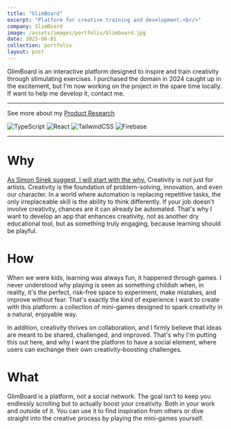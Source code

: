 ```yaml
---
title: "GlimBoard"
excerpt: "Platform for creative training and development.<br/>"
company: GlimBoard
image: /assets/images/portfolio/Glimboard.jpg
date: 2025-06-01
collection: portfolio
layout: post
---
```


GlimBoard is an interactive platform designed to inspire and train creativity through stimulating exercises. I purchased the domain in 2024 caught up in the excitement, but I'm now working on the project in the spare time locally. If want to help me develop it, contact me.

---

See more about my [Product Research](https://dariotortorici.github.io/blog/product-research/)

![TypeScript](https://img.shields.io/badge/typescript-%23007ACC.svg?style=flat&logo=typescript&logoColor=white) ![React](https://img.shields.io/badge/react-%2320232a.svg?style=flat&logo=react&logoColor=%2361DAFB) ![TailwindCSS](https://img.shields.io/badge/tailwindcss-%2338B2AC.svg?style=flat&logo=tailwind-css&logoColor=white) ![Firebase](https://img.shields.io/badge/firebase-a08021?style=flat&logo=firebase&logoColor=ffcd34)

---

# Why

[As Simon Sinek suggest, I will start with the why.](https://www.youtube.com/watch?v=u4ZoJKF_VuA)
Creativity is not just for artists. Creativity is the foundation of problem-solving, innovation, and even our character. In a world where automation is replacing repetitive tasks, the only irreplaceable skill is the ability to think differently. If your job doesn't involve creativity, chances are it can already be automated. That's why I want to develop an app that enhances creativity, not as another dry educational tool, but as something truly engaging, because learning should be playful.

# How

When we were kids, learning was always fun, it happened through games. I never understood why playing is seen as something childish when, in reality, it's the perfect, risk-free space to experiment, make mistakes, and improve without fear. That's exactly the kind of experience I want to create with this platform: a collection of mini-games designed to spark creativity in a natural, enjoyable way.  

In addition, creativity thrives on collaboration, and I firmly believe that ideas are meant to be shared, challenged, and improved. That's why I'm putting this out here, and why I want the platform to have a social element, where users can exchange their own creativity-boosting challenges.

# What

GlimBoard is a platform, not a social network. The goal isn’t to keep you endlessly scrolling but to actually boost your creativity. Both in your work and outside of it. You can use it to find inspiration from others or dive straight into the creative process by playing the mini-games yourself.
